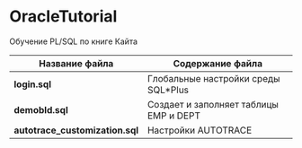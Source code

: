 # OracleTutorial
Обучение PL/SQL по книге Кайта 

Название файла  | Содержание файла
----------------|----------------------
**login.sql**       | Глобальные настройки среды SQL*Plus
**demobld.sql**       | Создает и заполняет таблицы EMP и DEPT
**autotrace_customization.sql**       | Настройки AUTOTRACE
